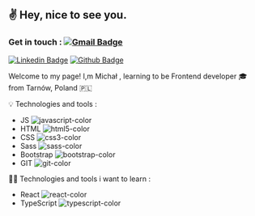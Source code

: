 ## :v: Hey, nice to see you.


### Get in touch : [![Gmail Badge](https://img.shields.io/badge/-bobkamichal@gmail.com-c14438?style=flat&logo=Gmail&logoColor=white&link=mailto:bobkamichal@gmail.com)](mailto:bobkamichal@gmail.com) 
[![Linkedin Badge](https://img.shields.io/badge/-https://www.linkedin.com/in/MichalBobka/-0072b1?style=flat&logo=Linkedin&logoColor=white&link=https://www.linkedin.com/in/https://www.linkedin.com/in/MichalBobka//)](https://www.linkedin.com/in/https://www.linkedin.com/in/MichalBobka//) [![Github Badge](https://img.shields.io/badge/-https://github.com/MichalBobka-grey?style=flat&logo=github&logoColor=white&link=https://github.com/https://github.com/MichalBobka/)](https://www.github.com/https://github.com/MichalBobka/) 

Welcome to my page!
I,m Michał , learning to be Frontend developer :mortar_board: from Tarnów, Poland 🇵🇱



💡 Technologies and tools : 
- JS ![javascript-color](https://user-images.githubusercontent.com/128061513/231763016-42e21884-408d-4f4e-a052-a316f91a0260.svg)
- HTML ![html5-color](https://user-images.githubusercontent.com/128061513/231763147-b5e1e5d5-334e-40c4-a575-c9aba866c22f.svg)
- CSS ![css3-color](https://user-images.githubusercontent.com/128061513/231763239-ba485312-6d32-4aa5-bc3f-de6546fa3b1e.svg)
- Sass ![sass-color](https://user-images.githubusercontent.com/128061513/231763311-37b1599f-10d1-4354-b371-778f61d5e38b.svg)
- Bootstrap ![bootstrap-color](https://user-images.githubusercontent.com/128061513/231763769-5acc54d3-db65-4f11-9dbb-249b437115a3.svg)
- GIT ![git-color](https://user-images.githubusercontent.com/128061513/231763880-4867113c-f0bd-48c4-8cf2-85a04ed925f9.svg)

👨‍🎓 Technologies and tools i want to learn :
- React ![react-color](https://user-images.githubusercontent.com/128061513/231764315-d8664454-8034-4eff-b2b6-d6f3cf08340f.svg)
- TypeScript ![typescript-color](https://user-images.githubusercontent.com/128061513/231764443-a696f4ba-35a5-4878-95d9-ef1c3b0cfbb7.svg)








